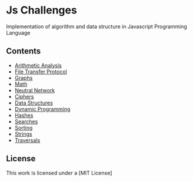 # Js Challenges

Implementation of algorithm and data structure in Javascript Programming Language

## Contents

- [Arithmetic Analysis]()
- [File Transfer Protocol]()
- [Graphs]()
- [Math]()
- [Neutral Network]()
- [Ciphers]()
- [Data Structures]()
- [Dynamic Programming]()
- [Hashes]()
- [Searches]()
- [Sorting](sorting)
- [Strings]()
- [Traversals]()

## License

This work is licensed under a [MIT License]
